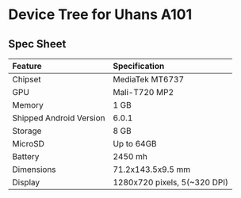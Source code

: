 # Device Tree for Uhans A101

## Spec Sheet

| Feature                 | Specification                     |
| :---------------------- | :-------------------------------- |
| Chipset                 | MediaTek MT6737                   |
| GPU                     | Mali-T720 MP2                     |
| Memory                  | 1 GB                              |
| Shipped Android Version | 6.0.1                             |
| Storage                 | 8 GB                              |
| MicroSD                 | Up to 64GB                        |
| Battery                 | 2450 mh                           |
| Dimensions              | 71.2x143.5x9.5 mm                 |
| Display                 | 1280x720 pixels, 5(~320 DPI)      |



